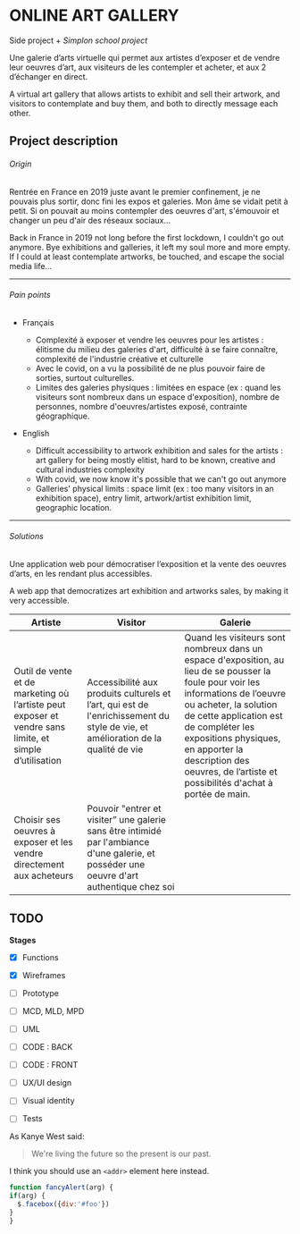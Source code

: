 # ONLINE ART GALLERY
Side project + _Simplon school project_

Une galerie d’arts virtuelle qui permet aux artistes d’exposer et de vendre leur oeuvres d’art, aux visiteurs de les contempler et acheter, et aux 2 d’échanger en direct. 

A virtual art gallery that allows artists to exhibit and sell their artwork, and visitors to contemplate and buy them, and both to directly message each other.  




## Project description
###### Origin
Rentrée en France en 2019 juste avant le premier confinement, je ne pouvais plus sortir, donc fini les expos et galeries. Mon âme se vidait petit à petit. Si on pouvait au moins contempler des oeuvres d'art, s'émouvoir et changer un peu d'air des réseaux sociaux...

Back in France in 2019 not long before the first lockdown, I couldn't go out anymore. Bye exhibitions and galleries, it left my soul more and more empty. If I could at least contemplate artworks, be touched, and escape the social media life...

--- 

###### Pain points
* Français
  * Complexité à exposer et vendre les oeuvres pour les artistes : élitisme du milieu des galeries d'art, difficulté à se faire connaître, complexité de l'industrie créative et culturelle
  * Avec le covid, on a vu la possibilité de ne plus pouvoir faire de sorties, surtout culturelles. 
  * Limites des galeries physiques : limitées en espace (ex : quand les visiteurs sont nombreux dans un espace d'exposition), nombre de personnes, nombre d'oeuvres/artistes exposé, contrainte géographique.

* English
  * Difficult accessibility to artwork exhibition and sales for the artists : art gallery for being mostly elitist, hard to be known, creative and cultural industries complexity
  * With covid, we now know it's possible that we can't go out anymore 
  * Galleries' physical limits : space limit (ex : too many visitors in an exhibition space), entry limit, artwork/artist exhibition limit, geographic location.

---
###### Solutions
Une application web pour démocratiser l’exposition et la vente des oeuvres d’arts, en les rendant plus accessibles. 

A web app that democratizes art exhibition and artworks sales, by making it very accessible.

Artiste | Visitor | Galerie
------------ | ------------- | -------------
Outil de vente et de marketing où l’artiste peut exposer et vendre sans limite, et simple d’utilisation | Accessibilité aux produits culturels et l’art, qui est de l'enrichissement du style de vie, et amélioration de la qualité de vie | Quand les visiteurs sont nombreux dans un espace d'exposition, au lieu de se pousser la foule pour voir les informations de l’oeuvre ou acheter, la solution de cette application est de compléter les expositions physiques, en apporter la description des oeuvres, de l’artiste et possibilités d'achat à portée de main. 
Choisir ses oeuvres à exposer et les vendre directement aux acheteurs | Pouvoir "entrer et visiter” une galerie sans être intimidé par l'ambiance d'une galerie, et posséder une oeuvre d'art authentique chez soi | 

## TODO
__Stages__
- [x] Functions
- [x] Wireframes
- [ ] Prototype
- [ ] MCD, MLD, MPD
- [ ] UML
- [ ] CODE : BACK
- [ ] CODE : FRONT
- [ ] UX/UI design
- [ ] Visual identity
- [ ] Tests

  
As Kanye West said:
> We're living the future so the present is our past.
  
  I think you should use an
`<addr>` element here instead.
  
  ```javascript
function fancyAlert(arg) {
  if(arg) {
    $.facebox({div:'#foo'})
  }
}
```
  
